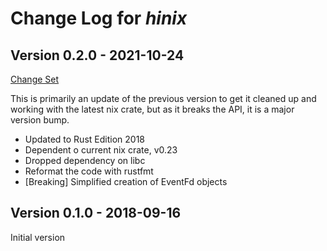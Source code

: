 # Change Log for _hinix_

## Version 0.2.0 - 2021-10-24

[Change Set](https://github.com/fpagliughi/hinix/compare/v0.1.0..v0.2.0)

This is primarily an update of the previous version to get it cleaned up and working with the latest nix crate, but as it breaks the API, it is a major version bump.

- Updated to Rust Edition 2018
- Dependent o current nix crate, v0.23
- Dropped dependency on libc
- Reformat the code with rustfmt
- [Breaking] Simplified creation of EventFd objects

## Version 0.1.0 - 2018-09-16

Initial version